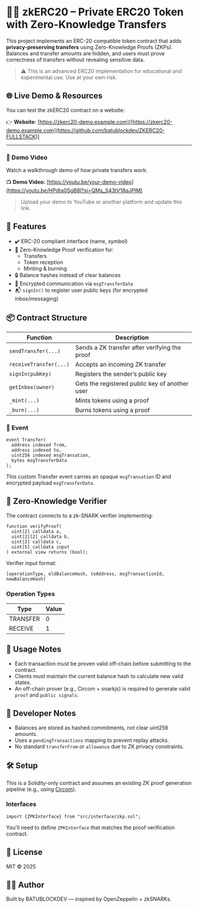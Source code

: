 # 🕵️‍♂️ zkERC20 – Private ERC20 Token with Zero-Knowledge Transfers

This project implements an ERC-20 compatible token contract that adds **privacy-preserving transfers** using Zero-Knowledge Proofs (ZKPs). Balances and transfer amounts are hidden, and users must prove correctness of transfers without revealing sensitive data.

> ⚠️ This is an advanced ERC20 implementation for educational and experimental use. Use at your own risk.

## 🌐 Live Demo & Resources


You can test the zkERC20 contract on a  website:

👉 **Website:** [https://zkerc20-demo.example.com]([https://zkerc20-demo.example.com](https://github.com/batublockdev/ZKERC20-FULLSTACK))

---

### 🎥 Demo Video

Watch a walkthrough demo of how private transfers work:

📺 **Demo Video:** [https://youtu.be/your-demo-video](https://youtu.be/HPdta0SgB8I?si=QMs_S43tV18qJPlM)

> Upload your demo to YouTube or another platform and update this link.
## 🚀 Features

- ✔️ ERC-20 compliant interface (name, symbol)
- 🔐 Zero-Knowledge Proof verification for:
  - Transfers
  - Token reception
  - Minting & burning
- 🔒 Balance hashes instead of clear balances
- 🧾 Encrypted communication via `msgTransferData`
- 📬 `signIn()` to register user public keys (for encrypted inbox/messaging)

## 📦 Contract Structure

| Function | Description |
|----------|-------------|
| `sendTransfer(...)` | Sends a ZK transfer after verifying the proof |
| `receiveTransfer(...)` | Accepts an incoming ZK transfer |
| `signIn(pubKey)` | Registers the sender’s public key |
| `getInbox(owner)` | Gets the registered public key of another user |
| `_mint(...)` | Mints tokens using a proof |
| `_burn(...)` | Burns tokens using a proof |

### 🔁 Event

```solidity
event Transfer(
  address indexed from,
  address indexed to,
  uint256 indexed msgTransation,
  bytes msgTransferData
);
```

This custom Transfer event carries an opaque `msgTransation` ID and encrypted payload `msgTransferData`.

## 🔐 Zero-Knowledge Verifier

The contract connects to a zk-SNARK verifier implementing:

```solidity
function verifyProof(
  uint[2] calldata a,
  uint[2][2] calldata b,
  uint[2] calldata c,
  uint[5] calldata input
) external view returns (bool);
```

Verifier input format:
```
[operationType, oldBalanceHash, toAddress, msgTransactionId, newBalanceHash]
```

### Operation Types

| Type     | Value |
|----------|-------|
| TRANSFER | 0     |
| RECEIVE  | 1     |

## 🧪 Usage Notes

- Each transaction must be proven valid off-chain before submitting to the contract.
- Clients must maintain the current balance hash to calculate new valid states.
- An off-chain prover (e.g., Circom + snarkjs) is required to generate valid `proof` and `public signals`.

## 🧠 Developer Notes

- Balances are stored as hashed commitments, not clear uint256 amounts.
- Uses a `pendingTransactions` mapping to prevent replay attacks.
- No standard `transferFrom` or `allowance` due to ZK privacy constraints.

## 🛠 Setup

This is a Solidity-only contract and assumes an existing ZK proof generation pipeline (e.g., using [Circom](https://docs.circom.io)).

### Interfaces

```solidity
import {ZPKInterface} from "src/interface/zkp.sol";
```

You'll need to define `ZPKInterface` that matches the proof verification contract.

## 📝 License

MIT © 2025

## 🧑‍💻 Author

Built by BATUBLOCKDEV — inspired by OpenZeppelin + zkSNARKs.
